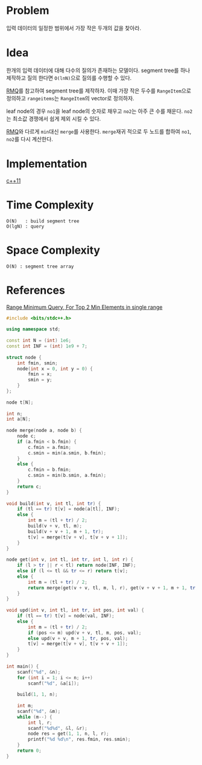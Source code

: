 # Problem

입력 데이터의 일정한 범위에서 가장 작은 두개의 값을 찾아라.

# Idea

한개의 입력 데이터에 대해 다수의 질의가 존재하는 모델이다.  segment
tree를 하나 제작하고 질의 한다면 `O(lnN)`으로 질의를 수행할 수 있다.

[RMQ](/doc/tree_rmq.md)를 참고하여 segment tree를 제작하자.
이때 가장 작은 두수를 `RangeItem`으로 정의하고 `rangeitems`는
`RangeItem`의 vector로 정의하자.

leaf node의 경우 `no1`을 leaf node의 숫자로 채우고 `no2`는 아주 큰
수를 채운다. `no2`는 최소값 경쟁에서 쉽게 제외 시킬 수 있다.

[RMQ](/doc/tree_rmq.md)와 다르게 `min`대신 `merge`를 사용한다.
`merge`재귀 적으로 두 노드를 합하여 `no1`, `no2`를 다시 계산한다.

# Implementation

[c++11](a.cpp)

# Time Complexity

```
O(N)   : build segment tree
O(lgN) : query
```

# Space Complexity

```
O(N) : segment tree array
```

# References

[Range Minimum Query, For Top 2 Min Elements in single range](http://codeforces.com/blog/entry/15924)

```cpp
#include <bits/stdc++.h>
 
using namespace std;
 
const int N = (int) 1e6;
const int INF = (int) 1e9 + 7;
 
struct node {
    int fmin, smin;
    node(int x = 0, int y = 0) {
        fmin = x;
        smin = y;
    }
};
 
node t[N];
 
int n;
int a[N];
 
node merge(node a, node b) {
    node c;
    if (a.fmin < b.fmin) {
        c.fmin = a.fmin;
        c.smin = min(a.smin, b.fmin);
    }
    else {
        c.fmin = b.fmin;
        c.smin = min(b.smin, a.fmin);
    }
    return c;
}
 
void build(int v, int tl, int tr) {
    if (tl == tr) t[v] = node(a[tl], INF);
    else {
        int m = (tl + tr) / 2;
        build(v + v, tl, m);
        build(v + v + 1, m + 1, tr);
        t[v] = merge(t[v + v], t[v + v + 1]);
    }
}
 
node get(int v, int tl, int tr, int l, int r) {
    if (l > tr || r < tl) return node(INF, INF);
    else if (l <= tl && tr <= r) return t[v];
    else {
        int m = (tl + tr) / 2;
        return merge(get(v + v, tl, m, l, r), get(v + v + 1, m + 1, tr, l, r));
    }
}
 
void upd(int v, int tl, int tr, int pos, int val) {
    if (tl == tr) t[v] = node(val, INF);
    else {
        int m = (tl + tr) / 2;
        if (pos <= m) upd(v + v, tl, m, pos, val);
        else upd(v + v, m + 1, tr, pos, val);
        t[v] = merge(t[v + v], t[v + v + 1]);
    }
}
 
int main() {
    scanf("%d", &n);
    for (int i = 1; i <= n; i++)
        scanf("%d", &a[i]);
 
    build(1, 1, n);
 
    int m;
    scanf("%d", &m);
    while (m--) {
        int l, r;
        scanf("%d%d", &l, &r);
        node res = get(1, 1, n, l, r);
        printf("%d %d\n", res.fmin, res.smin);
    }
    return 0;
}
```
